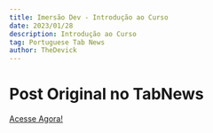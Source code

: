 ```yaml
---
title: Imersão Dev - Introdução ao Curso
date: 2023/01/28
description: Introdução ao Curso
tag: Portuguese Tab News
author: TheDevick
---
```


# Post Original no TabNews
[Acesse Agora!](https://www.tabnews.com.br/TheDevick/imersao-dev-introducao-ao-curso)
